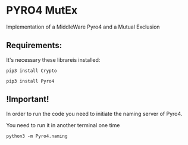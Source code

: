 # PYRO4 MutEx
Implementation of a MiddleWare Pyro4 and a Mutual Exclusion

## Requirements:
It's necessary these librareis installed:
```
pip3 install Crypto

pip3 install Pyro4
```

## !Important!
In order to run the code you need to initiate the naming server of Pyro4.

You need to run it in another terminal one time
```
python3 -m Pyro4.naming
```

<!-- Aí to ligado que voce ta usando isso pra fazer o trabalho de Sistemas Distribuidos, copia só não faz igualzinho -->
